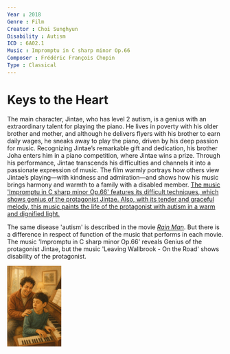 ```yaml
---
Year : 2018
Genre : Film
Creator : Choi Sunghyun
Disability : Autism
ICD : 6A02.1
Music : Impromptu in C sharp minor Op.66
Composer : Frédéric François Chopin
Type : Classical
---
```


# Keys to the Heart

The main character, Jintae, who has level 2 autism, is a genius with an extraordinary talent for playing the piano. He lives in poverty with his older brother and mother,
and although he delivers flyers with his brother to earn daily wages, he sneaks away to play the piano, driven by his deep passion for music.
Recognizing Jintae’s remarkable gift and dedication, his brother Joha enters him in a piano competition, where Jintae wins a prize. 
Through his performance, Jintae transcends his difficulties and channels it into a passionate expression of music.
The film warmly portrays how others view Jintae’s playing—with kindness and admiration—and shows how his music brings harmony and warmth to a family with a disabled member. [The music 'Impromptu in C sharp minor Op.66' features its difficult techniques, which shows genius of the protagonist Jintae.
Also, with its tender and graceful melody, this music paints the life of the protagonist with autism in a warm and dignified light.](https://www.youtube.com/watch?v=1p9Kdu202bs)

The same disease 'autism' is described in the movie [*Rain Man*](ahn_ire.md).
But there is a difference in respect of function of the music that performs in each movie.
The music 'Impromptu in C sharp minor Op.66' reveals Genius of the protagonist Jintae,
but the music 'Leaving Wallbrook - On the Road' shows disability of the protagonist. 

<img src="./kim_jinwook_img.png" alt="description" style="width:25%;" />
